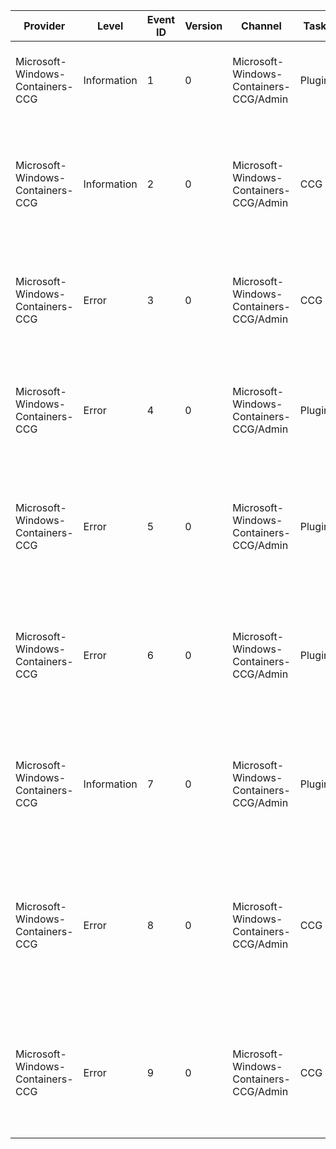 Provider                          |  Level        |  Event ID  |  Version  |  Channel                                 |  Task    |  Opcode   |  Keyword  |  Message
----------------------------------|---------------|------------|-----------|------------------------------------------|----------|-----------|-----------|----------------------------------------------------------------------------------------------------------------------
Microsoft-Windows-Containers-CCG  |  Information  |  1         |  0        |  Microsoft-Windows-Containers-CCG/Admin  |  Plugin  |  Success  |           |  Container Credential Guard instantiated the plugin: {First}.
Microsoft-Windows-Containers-CCG  |  Information  |  2         |  0        |  Microsoft-Windows-Containers-CCG/Admin  |  CCG     |  Success  |           |  Container Credential Guard fetched gmsa credentials for {First} using plugin: {Second}.
Microsoft-Windows-Containers-CCG  |  Error        |  3         |  0        |  Microsoft-Windows-Containers-CCG/Admin  |  CCG     |  Failed   |           |  Container Credential Guard failed to parse the credential spec. Error: {error}
Microsoft-Windows-Containers-CCG  |  Error        |  4         |  0        |  Microsoft-Windows-Containers-CCG/Admin  |  Plugin  |  Failed   |           |  Container Credential Guard failed to instantiate the plugin: {First}. Error: {Second}
Microsoft-Windows-Containers-CCG  |  Error        |  5         |  0        |  Microsoft-Windows-Containers-CCG/Admin  |  Plugin  |  Failed   |           |  Container Credential Guard failed to initialize the plugin: {First}. Error: {Second}
Microsoft-Windows-Containers-CCG  |  Error        |  6         |  0        |  Microsoft-Windows-Containers-CCG/Admin  |  Plugin  |  Failed   |           |  Container Credential Guard failed to fetch credentials from the plugin: {First}. Error: {Second}
Microsoft-Windows-Containers-CCG  |  Information  |  7         |  0        |  Microsoft-Windows-Containers-CCG/Admin  |  Plugin  |  Success  |           |  Container Credential Guard is refetching the credentials using the plugin: {First}.
Microsoft-Windows-Containers-CCG  |  Error        |  8         |  0        |  Microsoft-Windows-Containers-CCG/Admin  |  CCG     |  Failed   |           |  Container Credential Guard failed to fetch gmsa credentials for {First} using plugin {Second}. Error reason: {Third}
Microsoft-Windows-Containers-CCG  |  Error        |  9         |  0        |  Microsoft-Windows-Containers-CCG/Admin  |  CCG     |  Failed   |           |  Container Credential Guard failed to parse the plugin GUID in the credential spec. Error: {First}